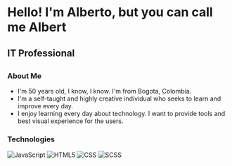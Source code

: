 <h1>Hello! I'm Alberto, but you can call me Albert</h1>
<h2>IT Professional<h2>

### About Me
- I'm 50 years old, I know, I know. I'm from Bogota, Colombia.
- I'm a self-taught and highly creative individual who seeks to learn and improve every day.
- I enjoy learning every day about technology. I want to provide tools and best visual experience for the users.

### Technologies
  ![JavaScript](https://img.shields.io/badge/-JavaScript-333333?style=flat&logo=javascript)
  ![HTML5](https://img.shields.io/badge/-HTML5-333333?style=flat&logo=HTML5)
  ![CSS](https://img.shields.io/badge/-CSS-333333?style=flat&logo=CSS3&logoColor=1572B6)
  ![SCSS](https://img.shields.io/badge/-SCSS-333333?style=flat&logo=SASS&logoColor=CE6B9E)
